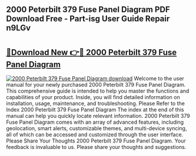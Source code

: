 ## 2000 Peterbilt 379 Fuse Panel Diagram PDF Download Free - Part-isg User Guide Repair n9LGv

# <h2><a href="http://dfsfvb.blite.top/?on=2000+Peterbilt+379+Fuse+Panel+Diagram">🔗Download New 👉🔴 2000 Peterbilt 379 Fuse Panel Diagram</a></h2>

[![2000 Peterbilt 379 Fuse Panel Diagram download](https://i.imgur.com/lujVjoI.png)](http://dfsfvb.blite.top/?on=2000+Peterbilt+379+Fuse+Panel+Diagram)
Welcome to the user manual for your newly purchased 2000 Peterbilt 379 Fuse Panel Diagram. This comprehensive guide is intended to help you master the functions and capabilities of your product. Inside, you will find detailed information on installation, usage, maintenance, and troubleshooting. Please Refer to the Index 2000 Peterbilt 379 Fuse Panel Diagram The index at the end of this manual can help you quickly locate relevant information. 2000 Peterbilt 379 Fuse Panel Diagram comes with an array of advanced features, including geolocation, smart alerts, customizable themes, and multi-device syncing, all of which can be accessed and customized through the user interface. Please Share Your Thoughts 2000 Peterbilt 379 Fuse Panel Diagram. Your feedback is invaluable to us. Please share your thoughts and suggestions.
